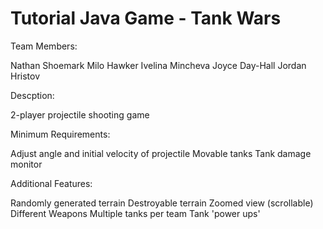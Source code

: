Tutorial Java Game - Tank Wars
================

Team Members:

Nathan Shoemark
Milo Hawker
Ivelina Mincheva
Joyce Day-Hall
Jordan Hristov

Descption:

2-player projectile shooting game

Minimum Requirements:

Adjust angle and initial velocity of projectile
Movable tanks
Tank damage monitor

Additional Features:

Randomly generated terrain
Destroyable terrain
Zoomed view (scrollable)
Different Weapons
Multiple tanks per team
Tank 'power ups'
